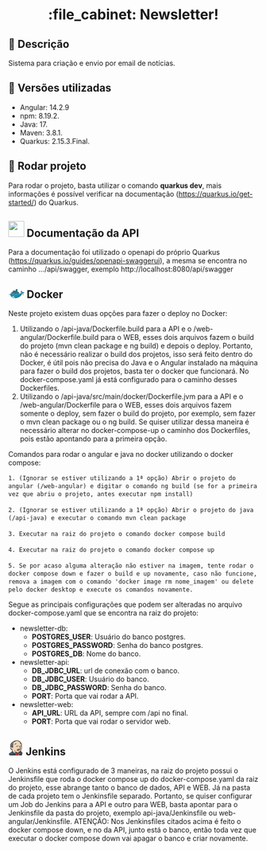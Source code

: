 <h1 align="center">:file_cabinet: Newsletter!</h1>

## :memo: Descrição
Sistema para criação e envio por email de notícias.

## :wrench: Versões utilizadas
* Angular: 14.2.9
* npm: 8.19.2.
* Java: 17.
* Maven: 3.8.1.
* Quarkus: 2.15.3.Final.

## :runner: Rodar projeto
Para rodar o projeto, basta utilizar o comando <b>quarkus dev</b>, mais informações é possível verificar na documentação (https://quarkus.io/get-started/) do Quarkus.

## <img src="https://miro.medium.com/max/640/1*CTuO-w7wiq_yhLh9plnkCw.webp" width="32px" height="32px"> Documentação da API
Para a documentação foi utilizado o openapi do próprio Quarkus (https://quarkus.io/guides/openapi-swaggerui), a mesma se encontra no caminho .../api/swagger, exemplo http://localhost:8080/api/swagger

## <img src="https://github.com/devops-workflow/jenkins-icons/blob/master/icons/docker-logo-32x18.png?raw=true"> Docker
Neste projeto existem duas opções para fazer o deploy no Docker:
1. Utilizando o /api-java/Dockerfile.build para a API e o /web-angular/Dockerfile.build para o WEB, esses dois arquivos fazem o build do projeto (mvn clean package e ng build) e depois o deploy. Portanto, não é necessário realizar o build dos projetos, isso será feito dentro do Docker, é útil pois não precisa do Java e o Angular instalado na máquina para fazer o build dos projetos, basta ter o docker que funcionará. No docker-compose.yaml já está configurado para o caminho desses Dockerfiles.
2. Utilizando o /api-java/src/main/docker/Dockerfile.jvm para a API e o /web-angular/Dockerfile para o WEB, esses dois arquivos fazem somente o deploy, sem fazer o build do projeto, por exemplo, sem fazer o mvn clean package ou o ng build. Se quiser utilizar dessa maneira é necessário alterar no docker-compose-up o caminho dos Dockerfiles, pois estão apontando para a primeira opção. 

Comandos para rodar o angular e java no docker utilizando o docker compose:
```
1. (Ignorar se estiver utilizando a 1ª opção) Abrir o projeto do angular (/web-angular) e digitar o comando ng build (se for a primeira vez que abriu o projeto, antes executar npm install)

2. (Ignorar se estiver utilizando a 1ª opção) Abrir o projeto do java (/api-java) e executar o comando mvn clean package

3. Executar na raiz do projeto o comando docker compose build

4. Executar na raiz do projeto o comando docker compose up

5. Se por acaso alguma alteração não estiver na imagem, tente rodar o docker compose down e fazer o build e up novamente, caso não funcione, remova a imagem com o comando 'docker image rm nome_imagem' ou delete pelo docker desktop e execute os comandos novamente.
```

Segue as principais configurações que podem ser alteradas no arquivo docker-compose.yaml que se encontra na raiz do projeto:
- newsletter-db:
  - <b>POSTGRES_USER</b>: Usuário do banco postgres.
  - <b>POSTGRES_PASSWORD</b>: Senha do banco postgres.
  - <b>POSTGRES_DB</b>: Nome do banco.
- newsletter-api:
  - <b>DB_JDBC_URL</b>: url de conexão com o banco.
  - <b>DB_JDBC_USER</b>: Usuário do banco.
  - <b>DB_JDBC_PASSWORD</b>: Senha do banco.
  - <b>PORT</b>: Porta que vai rodar a API.
- newsletter-web:
  - <b>API_URL</b>: URL da API, sempre com /api no final.
  - <b>PORT</b>: Porta que vai rodar o servidor web.

## <img width="30px" src="https://github.com/devops-workflow/jenkins-icons/blob/master/icons/jenkins-logo-48x48.png?raw=true"> Jenkins
O Jenkins está configurado de 3 maneiras, na raiz do projeto possui o Jenkinsfile que roda o docker compose up do docker-compose.yaml da raiz do projeto, esse abrange tanto o banco de dados, API e WEB. Já na pasta de cada projeto tem o Jenkinsfile separado. Portanto, se quiser configurar um Job do Jenkins para a API e outro para WEB, basta apontar para o Jenkinsfile da pasta do projeto, exemplo api-java/Jenkinsfile ou web-angular/Jenkinsfile.
ATENÇÃO: Nos Jenkinsfiles citados acima é feito o docker compose down, e no da API, junto está o banco, então toda vez que executar o docker compose down vai apagar o banco e criar novamente. 

